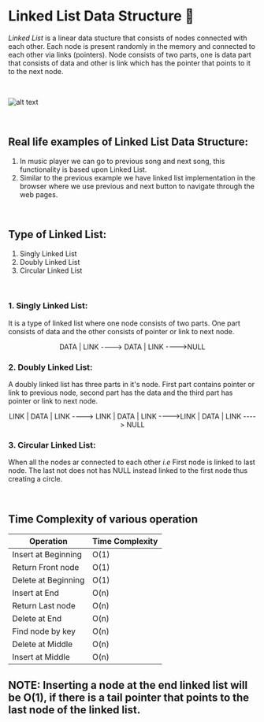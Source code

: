 # **Linked List Data Structure**  :train:
*Linked List* is a linear data stucture that consists of nodes connected with each other. Each node is present randomly in the memory and connected to each other via links (pointers).
Node consists of two parts, one is data part that consists of data and other is link which has the pointer that points to it to the next node.

<br>

![alt text](https://www.journaldev.com/wp-content/uploads/2019/06/Node.jpg.webp "Linked List Node")

<br>

## Real life examples of Linked List Data Structure:
1. In music player we can go to previous song and next song, this functionality is based upon Linked List.
2. Similar to the previous example we have linked list implementation in the browser where we use previous and next button to navigate through the web pages.

<br>

## Type of Linked List: 
1. Singly Linked List
2. Doubly Linked List
3. Circular Linked List

<br>

### 1. Singly Linked List: 
It is a type of linked list where one node consists of two parts. One part consists of data and the other consists of pointer or link  to next node.
<p style="text-align: center">DATA | LINK ---->  DATA | LINK ---->NULL</p>

### 2. Doubly Linked List:
A doubly linked list has three parts in it's node. First part contains pointer or link to previous node, second part has the data and the third part has pointer or link to next node.
<p style="text-align: center">LINK | DATA | LINK ----> LINK | DATA | LINK ---->LINK | DATA | LINK ----> NULL</p>

### 3. Circular Linked List:
When all the nodes ar connected to each other *i.e* First node is linked to last node. The last not does not has NULL instead linked to the first node thus creating a circle.

<br>

## Time Complexity of various operation
| Operation | Time Complexity |
| ----------- | ----------- |
| Insert at Beginning | O(1) |
| Return Front node | O(1) |
| Delete at Beginning | O(1) |
| Insert at End | O(n) |
| Return Last node | O(n) |
| Delete at End | O(n) |
| Find node by key | O(n) |
| Delete at Middle | O(n) |
| Insert at Middle | O(n) |

## **NOTE**: Inserting a node at the end linked list will be **O(1)**, if there is a tail pointer that points to the last node of the linked list.

